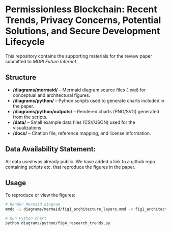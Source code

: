 # Permissionless Blockchain: Recent Trends, Privacy Concerns, Potential Solutions, and Secure Development Lifecycle

This repository contains the supporting materials for the review paper submitted to *MDPI Future Internet*.

## Structure
- **/diagrams/mermaid/** – Mermaid diagram source files (`.mmd`) for conceptual and architectural figures.  
- **/diagrams/python/** – Python scripts used to generate charts included in the paper.  
- **/diagrams/python/outputs/** – Rendered charts (PNG/SVG) generated from the scripts.  
- **/data/** – Small example data files (CSV/JSON) used for the visualizations.  
- **/docs/** – Citation file, reference mapping, and license information.

## Data Availability Statement: 
All data used was already public. We have added a link to
a github repo containing scripts etc. that reproduce the
figures in the paper.

## Usage
To reproduce or view the figures:

```bash
# Render Mermaid diagram
mmdc -i diagrams/mermaid/fig1_architecture_layers.mmd -o fig1_architecture_layers.png

# Run Python chart
python diagrams/python/fig4_research_trends.py


